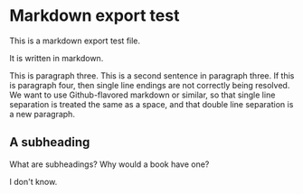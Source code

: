 # Markdown export test

This is a markdown export test file.

It is written in markdown.

This is paragraph three.
This is a second sentence in paragraph three. If this is paragraph four, then single line endings are not correctly being resolved.
We want to use Github-flavored markdown or similar, so that single line separation is treated the same as a space, and that double line separation is a new paragraph.

## A subheading

What are subheadings? Why would a book
have one?

I
don't
know.
